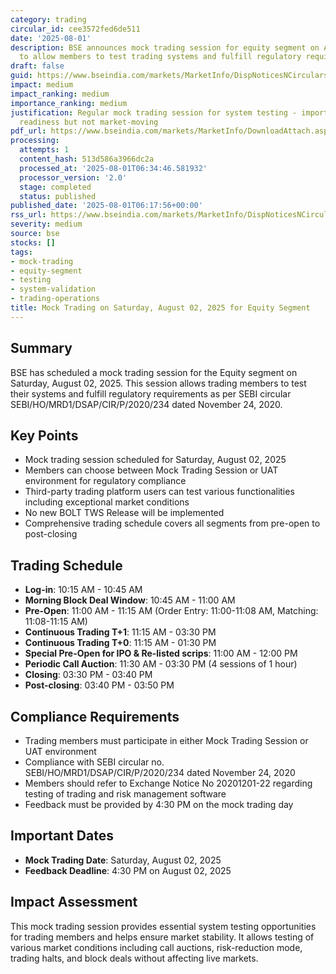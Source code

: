 ```yaml
---
category: trading
circular_id: cee3572fed6de511
date: '2025-08-01'
description: BSE announces mock trading session for equity segment on August 2, 2025
  to allow members to test trading systems and fulfill regulatory requirements.
draft: false
guid: https://www.bseindia.com/markets/MarketInfo/DispNoticesNCirculars.aspx?Noticeid={0B373CC3-55A1-4C5F-A922-586D55587F78}&noticeno=20250801-5&dt=08/01/2025&icount=5&totcount=9&flag=0
impact: medium
impact_ranking: medium
importance_ranking: medium
justification: Regular mock trading session for system testing - important for operational
  readiness but not market-moving
pdf_url: https://www.bseindia.com/markets/MarketInfo/DownloadAttach.aspx?id=20250801-5&attachedId=
processing:
  attempts: 1
  content_hash: 513d586a3966dc2a
  processed_at: '2025-08-01T06:34:46.581932'
  processor_version: '2.0'
  stage: completed
  status: published
published_date: '2025-08-01T06:17:56+00:00'
rss_url: https://www.bseindia.com/markets/MarketInfo/DispNoticesNCirculars.aspx?Noticeid={0B373CC3-55A1-4C5F-A922-586D55587F78}&noticeno=20250801-5&dt=08/01/2025&icount=5&totcount=9&flag=0
severity: medium
source: bse
stocks: []
tags:
- mock-trading
- equity-segment
- testing
- system-validation
- trading-operations
title: Mock Trading on Saturday, August 02, 2025 for Equity Segment
---
```


## Summary

BSE has scheduled a mock trading session for the Equity segment on Saturday, August 02, 2025. This session allows trading members to test their systems and fulfill regulatory requirements as per SEBI circular SEBI/HO/MRD1/DSAP/CIR/P/2020/234 dated November 24, 2020.

## Key Points

- Mock trading session scheduled for Saturday, August 02, 2025
- Members can choose between Mock Trading Session or UAT environment for regulatory compliance
- Third-party trading platform users can test various functionalities including exceptional market conditions
- No new BOLT TWS Release will be implemented
- Comprehensive trading schedule covers all segments from pre-open to post-closing

## Trading Schedule

- **Log-in**: 10:15 AM - 10:45 AM
- **Morning Block Deal Window**: 10:45 AM - 11:00 AM
- **Pre-Open**: 11:00 AM - 11:15 AM (Order Entry: 11:00-11:08 AM, Matching: 11:08-11:15 AM)
- **Continuous Trading T+1**: 11:15 AM - 03:30 PM
- **Continuous Trading T+0**: 11:15 AM - 01:30 PM
- **Special Pre-Open for IPO & Re-listed scrips**: 11:00 AM - 12:00 PM
- **Periodic Call Auction**: 11:30 AM - 03:30 PM (4 sessions of 1 hour)
- **Closing**: 03:30 PM - 03:40 PM
- **Post-closing**: 03:40 PM - 03:50 PM

## Compliance Requirements

- Trading members must participate in either Mock Trading Session or UAT environment
- Compliance with SEBI circular no. SEBI/HO/MRD1/DSAP/CIR/P/2020/234 dated November 24, 2020
- Members should refer to Exchange Notice No 20201201-22 regarding testing of trading and risk management software
- Feedback must be provided by 4:30 PM on the mock trading day

## Important Dates

- **Mock Trading Date**: Saturday, August 02, 2025
- **Feedback Deadline**: 4:30 PM on August 02, 2025

## Impact Assessment

This mock trading session provides essential system testing opportunities for trading members and helps ensure market stability. It allows testing of various market conditions including call auctions, risk-reduction mode, trading halts, and block deals without affecting live markets.